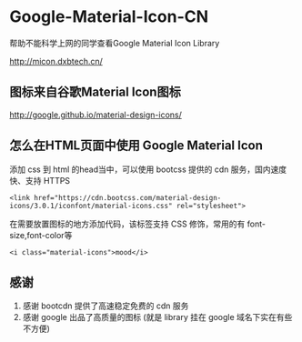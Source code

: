 # Google-Material-Icon-CN
帮助不能科学上网的同学查看Google Material Icon Library

http://micon.dxbtech.cn/

## 图标来自谷歌Material Icon图标

http://google.github.io/material-design-icons/


## 怎么在HTML页面中使用 Google Material Icon

添加 css 到 html 的head当中，可以使用 bootcss 提供的 cdn 服务，国内速度快、支持 HTTPS

```
<link href="https://cdn.bootcss.com/material-design-icons/3.0.1/iconfont/material-icons.css" rel="stylesheet">
```

在需要放置图标的地方添加代码，该标签支持 CSS 修饰，常用的有 font-size,font-color等

```
<i class="material-icons">mood</i>
```


## 感谢

1. 感谢 bootcdn 提供了高速稳定免费的 cdn 服务
1. 感谢 google 出品了高质量的图标 (就是 library 挂在 google 域名下实在有些不方便)
